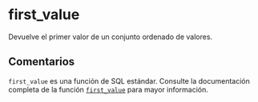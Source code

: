 ﻿---
SidebarGroup: "index-aggregation-functions"
Autogenerated: true
---

# first_value

Devuelve el primer valor de un conjunto ordenado de valores.

## Comentarios 

`first_value` es una función de SQL estándar. Consulte la documentación completa de la función [`first_value`](https://learn.microsoft.com/es-es/sql/t-sql/functions/first_value-transact-sql) para mayor información.

